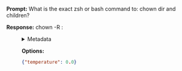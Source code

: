 **Prompt:**
What is the exact zsh or bash command to: chown dir and children?

**Response:**
chown -R <user>:<group> <dir>

<details><summary>Metadata</summary>

- Duration: 1164 ms
- Datetime: 2023-08-06T15:20:48.776043
- Model: gpt-3.5-turbo-0613

</details>

**Options:**
```json
{"temperature": 0.0}
```

